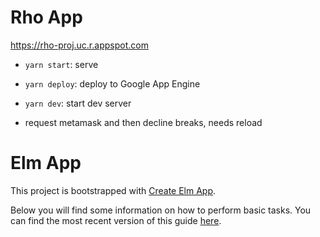 # Rho App

https://rho-proj.uc.r.appspot.com


* `yarn start`: serve
* `yarn deploy`: deploy to Google App Engine
* `yarn dev`: start dev server



* request metamask and then decline breaks, needs reload



# Elm App

This project is bootstrapped with [Create Elm App](https://github.com/halfzebra/create-elm-app).

Below you will find some information on how to perform basic tasks.
You can find the most recent version of this guide [here](https://github.com/halfzebra/create-elm-app/blob/master/template/README.md).
